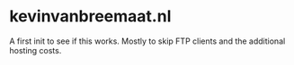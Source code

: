 # kevinvanbreemaat.nl
A first init to see if this works. Mostly to skip FTP clients and the additional hosting costs.
